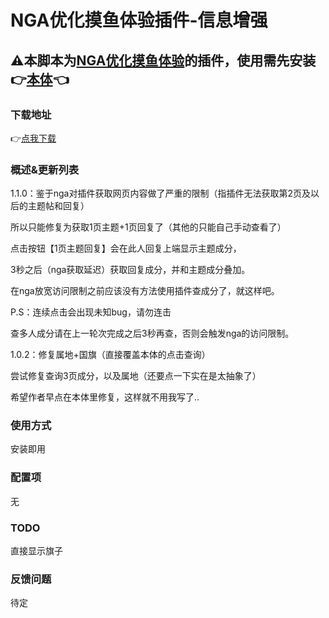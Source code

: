 # NGA优化摸鱼体验插件-信息增强

## ⚠本脚本为[NGA优化摸鱼体验](https://greasyfork.org/zh-CN/scripts/393991-nga%E4%BC%98%E5%8C%96%E6%91%B8%E9%B1%BC%E4%BD%93%E9%AA%8C)的插件，使用需先安装👉[本体](https://greasyfork.org/zh-CN/scripts/393991-nga%E4%BC%98%E5%8C%96%E6%91%B8%E9%B1%BC%E4%BD%93%E9%AA%8C)👈

### 下载地址

👉[点我下载](https://greasyfork.org/zh-CN/scripts/489936)

### 概述&更新列表

1.1.0：鉴于nga对插件获取网页内容做了严重的限制（指插件无法获取第2页及以后的主题帖和回复）

所以只能修复为获取1页主题+1页回复了（其他的只能自己手动查看了）

点击按钮【1页主题回复】会在此人回复上端显示主题成分，

3秒之后（nga获取延迟）获取回复成分，并和主题成分叠加。

在nga放宽访问限制之前应该没有方法使用插件查成分了，就这样吧。

P.S：连续点击会出现未知bug，请勿连击

查多人成分请在上一轮次完成之后3秒再查，否则会触发nga的访问限制。

1.0.2：修复属地+国旗（直接覆盖本体的点击查询）

尝试修复查询3页成分，以及属地（还要点一下实在是太抽象了）

希望作者早点在本体里修复，这样就不用我写了..

### 使用方式

安装即用

### 配置项

无

### TODO

直接显示旗子

### 反馈问题

待定
